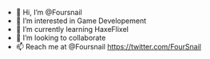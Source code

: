 - 👋 Hi, I’m @Foursnail
- 👀 I’m interested in Game Developement
- 🌱 I’m currently learning HaxeFlixel
- 💞️ I’m looking to collaborate
- 📫 Reach me at @Foursnail https://twitter.com/FourSnail

<!---
Foursnail/Foursnail is a ✨ special ✨ repository because its `README.md` (this file) appears on your GitHub profile.
You can click the Preview link to take a look at your changes.
--->
